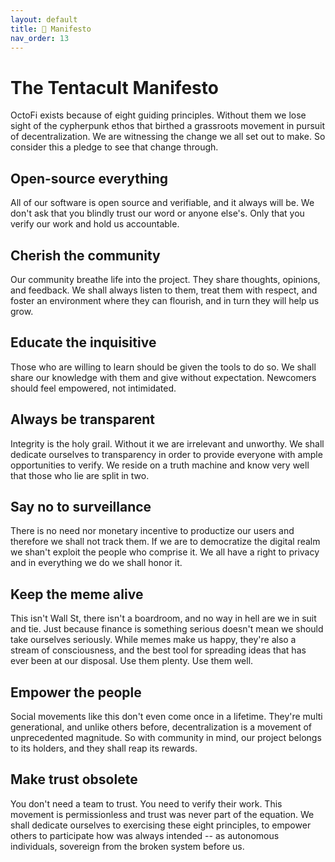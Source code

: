 ```yaml
---
layout: default
title: 🐙 Manifesto
nav_order: 13
---
```


# The Tentacult Manifesto

OctoFi exists because of eight guiding principles. Without them we lose sight of the cypherpunk ethos that birthed a grassroots movement in pursuit of decentralization. We are witnessing the change we all set out to make. So consider this a pledge to see that change through.

## Open-source everything

All of our software is open source and verifiable, and it always will be. We don't ask that you blindly trust our word or anyone else's. Only that you verify our work and hold us accountable.

## Cherish the community

Our community breathe life into the project. They share thoughts, opinions, and feedback. We shall always listen to them, treat them with respect, and foster an environment where they can flourish, and in turn they will help us grow.

## Educate the inquisitive

Those who are willing to learn should be given the tools to do so. We shall share our knowledge with them and give without expectation. Newcomers should feel empowered, not intimidated.

## Always be transparent

Integrity is the holy grail. Without it we are irrelevant and unworthy. We shall dedicate ourselves to transparency in order to provide everyone with ample opportunities to verify. We reside on a truth machine and know very well that those who lie are split in two.

## Say no to surveillance

There is no need nor monetary incentive to productize our users and therefore we shall not track them. If we are to democratize the digital realm we shan't exploit the people who comprise it. We all have a right to privacy and in everything we do we shall honor it.

## Keep the meme alive

This isn't Wall St, there isn't a boardroom, and no way in hell are we in suit and tie. Just because finance is something serious doesn't mean we should take ourselves seriously. While memes make us happy, they're also a stream of consciousness, and the best tool for spreading ideas that has ever been at our disposal. Use them plenty. Use them well.

## Empower the people

Social movements like this don't even come once in a lifetime. They're multi generational, and unlike others before, decentralization is a movement of unprecedented magnitude. So with community in mind, our project belongs to its holders, and they shall reap its rewards.

## Make trust obsolete

You don't need a team to trust. You need to verify their work. This movement is permissionless and trust was never part of the equation. We shall dedicate ourselves to exercising these eight principles, to empower others to participate how was always intended -- as autonomous individuals, sovereign from the broken system before us.
